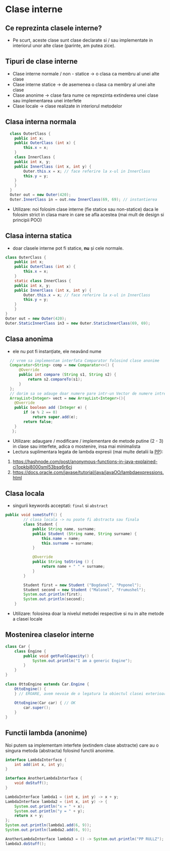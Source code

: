 # Clase interne
## Ce reprezinta clasele interne?
- Pe scurt, aceste clase sunt clase declarate si / sau implementate in interiorul unor alte clase (parinte, am putea zice).
## Tipuri de clase interne
- Clase interne normale / non - statice -> o clasa ca membru al unei alte clase
- Clase interne statice -> de asemenea o clasa ca membry al unei alte clase
- Clase anonime -> clase fara nume ce reprezinta extinderea unei clase sau implementarea unei interfete
- Clase locale -> clase realizate in interiorul metodelor
## Clasa interna normala
```java
  class OuterClass {
    public int x;
    public OuterClass (int x) {
    	this.x = x;
    }
    class InnerClass {
	public int x, y;
	public InnerClass (int x, int y) {
		Outer.this.x = x; // face referire la x-ul in InnerClass
		this.y = y;
	}
    }
  }
  Outer out = new Outer(420);
  Outer.InnerClass in = out.new InnerClass(69, 69); // instantierea
```
- Utilizare: noi folosim clase interne (fie statice sau non-statice) daca le folosim strict in clasa mare in care se afla acestea (mai mult de design si principii POO)
## Clasa interna statica
- doar clasele interne pot fi statice, **nu** și cele normale.
```java
class OuterClass {
    public int x;
    public OuterClass (int x) {
    	this.x = x;
    }
    static class InnerClass {
	public int x, y;
	public InnerClass (int x, int y) {
		Outer.this.x = x; // face referire la x-ul in InnerClass
		this.y = y;
	}
    }
}
Outer out = new Outer(420);
Outer.StaticInnerClass in3 = new Outer.StaticInnerClass(69, 69);
```
## Clasa anonima
- ele nu pot fi instanțiate, ele neavând nume
```java
  // vrem sa implementam interfata Comparator folosind clase anonime
  Comparator<String> comp = new Comparator<>() {
      @Override
      public int compare (String s1, String s2) {
          return s2.compareTo(s1);
      }
  };
  // dorim sa se adauge doar numere pare intr-un Vector de numere intregi
  ArrayList<Integer> vect = new ArrayList<Integer>(){
	@Override
	public boolean add (Integer e) {
		if (e % 2 == 0)
			return super.add(e);
		return false;
	}
   };
```
- Utilizare: adaugare / modificare / implementare de metode putine (2 - 3) in clase sau interfete, adica o mostenire, insa mai minimalista
- Lectura suplimentara legata de lambda expresii (mai multe detalii la [PP](http://elf.cs.pub.ro/pp/)):
1) https://hashnode.com/post/anonymous-functions-in-java-explained-cj1opkbj8000sml53bsq6r6cj
2) https://docs.oracle.com/javase/tutorial/java/javaOO/lambdaexpressions.html
## Clasa locala
- singurii keywords acceptati: `final` si `abstract`
```java
public void someStuff() {
        // clasa locala -> nu poate fi abstracta sau finala
        class Student {
            public String name, surname;
            public Student (String name, String surname) {
                this.name = name;
                this.surname = surname;
            }

            @Override
            public String toString () {
                return name + " " + surname;
            }
        }

        Student first = new Student ("Bogdanel", "Poponel");
        Student second = new Student ("Malonel", "Frumushel");
        System.out.println(first);
        System.out.println(second);
    }
```
- Utilizare: folosirea doar la nivelul metodei respective si nu in alte metode a clasei locale

## Mostenirea claselor interne
```java
class Car {
    class Engine {
        public void getFuelCapacity() {
            System.out.println("I am a generic Engine");
        }
    }
}
 
class OttoEngine extends Car.Engine {
    OttoEngine() {
    } // EROARE, avem nevoie de o legatura la obiectul clasei exterioare
 
    OttoEngine(Car car) { // OK
        car.super();
    }
}
```

## Functii lambda (anonime)
Noi putem sa implementam interfete (extindem clase abstracte) care au o singura metoda (abstracta) folosind functii anonime.
```java
interface LambdaInterface {
    int add(int x, int y);
}

interface AnotherLambdaInterface {
    void doStuff();
}

LambdaInterface lambda1 = (int x, int y) -> x + y;
LambdaInterface lambda2 = (int x, int y) -> {
	System.out.println("x = " + x);
	System.out.println("y = " + y);
	return x + y;
};
System.out.println(lambda1.add(6, 9));
System.out.println(lambda2.add(6, 9));

AnotherLambdaInterface lambda3 = () -> System.out.println("PP RULLZ");
lambda3.doStuff();
```

